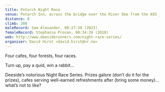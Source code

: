 ```yaml
---
title: Potarch Night Race
venue: Potarch Inn, across the bridge over the River Dee from the A93 just east of Kincardine O’Neil.
distance: 8
climb: 200
maleRecord: Sam Alexander, 00:27:39 (2023)
femaleRecord: Stephanie Provan, 00:34:39 (2018)
web: http://www.deesiderunners.com/night-race-series/
organiser: David Hirst <david.hirst@nr.no>
---
```


Four cafes, four forests, four races.

Turn up, pay a quid, win a rabbit…

Deeside’s notorious Night Race Series. Prizes galore (don’t do it for
the prizes), cafes serving well-earned refreshments after (bring some
money)… what’s not to like?
